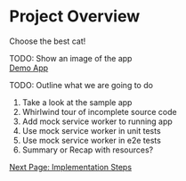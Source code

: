 # Project Overview

Choose the best cat!  

TODO: Show an image of the app  
<a href="https://ranthalion.github.io/best-cat/)" target="_blank">Demo App</a>

TODO: Outline what we are going to do
1. Take a look at the sample app
1. Whirlwind tour of incomplete source code
1. Add mock service worker to running app
1. Use mock service worker in unit tests
1. Use mock service worker in e2e tests
1. Summary or Recap with resources?

[Next Page: Implementation Steps](implementation-steps.md)
